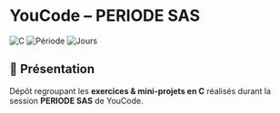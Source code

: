 # YouCode – PERIODE SAS  
![C](https://img.shields.io/badge/langage-C-blue.svg?style=flat-square&logo=c)
![Période](https://img.shields.io/badge/Période-SAS-orange.svg?style=flat-square)
![Jours](https://img.shields.io/badge/Durée-15%20jours-success.svg?style=flat-square)

## 📌 Présentation  
Dépôt regroupant les **exercices & mini-projets en C** réalisés durant la session **PERIODE SAS** de YouCode.  
